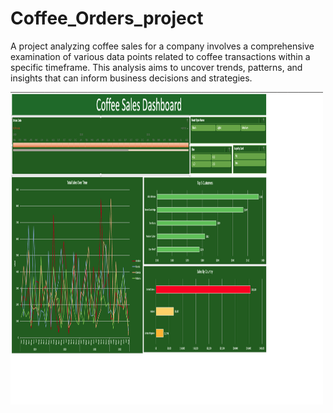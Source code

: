 # Coffee_Orders_project
 A project analyzing coffee sales for a company involves a comprehensive examination of various data points related to coffee transactions within a specific timeframe. This analysis aims to uncover trends, patterns, and insights that can inform business decisions and strategies.


<img src="https://github.com/begindeveloper/Coffee_Orders_project/blob/main/coffeesalesDash.png" width="500" height="500">
